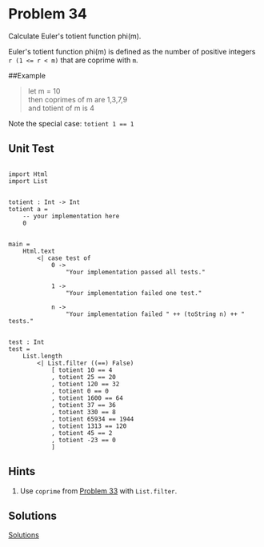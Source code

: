 # Problem 34
Calculate Euler's totient function phi(m).

Euler's totient function phi(m) is defined as the number of positive integers``` r (1 <= r < m)``` that are coprime with ```m```.

##Example 
>  let m = 10   
>  then coprimes of m are 1,3,7,9   
>  and totient of m is 4

Note the special case: ```totient 1 == 1``` 

## Unit Test
```

import Html
import List


totient : Int -> Int
totient a =
    -- your implementation here
    0


main =
    Html.text
        <| case test of
            0 ->
                "Your implementation passed all tests."

            1 ->
                "Your implementation failed one test."

            n ->
                "Your implementation failed " ++ (toString n) ++ " tests."


test : Int
test =
    List.length
        <| List.filter ((==) False)
            [ totient 10 == 4
            , totient 25 == 20
            , totient 120 == 32
            , totient 0 == 0
            , totient 1600 == 64
            , totient 37 == 36
            , totient 330 == 8
            , totient 65934 == 1944
            , totient 1313 == 120
            , totient 45 == 2
            , totient -23 == 0
            ]

```
## Hints
1. Use ```coprime``` from [Problem 33](p33.md) with ```List.filter```.
## Solutions
[Solutions](../s/s34.md)
